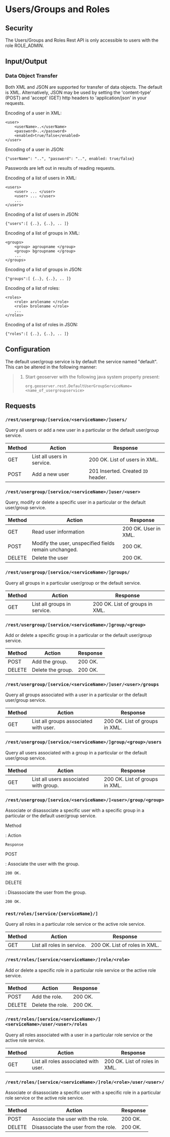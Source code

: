 # Users/Groups and Roles

## Security

The Users/Groups and Roles Rest API is only accessible to users with the role ROLE_ADMIN.

## Input/Output

### Data Object Transfer

Both XML and JSON are supported for transfer of data objects. The default is XML. Alternatively, JSON may be used by setting the 'content-type' (POST) and 'accept' (GET) http headers to 'application/json' in your requests.

Encoding of a user in XML:

    <user>
        <userName>..</userName>
        <password>..</password>
        <enabled>true/false</enabled>
    </user>

Encoding of a user in JSON:

    {"userName": "..", "password": "..", enabled: true/false}

Passwords are left out in results of reading requests.

Encoding of a list of users in XML:

    <users>
        <user> ... </user>
        <user> ... </user>
        ...     
    </users>

Encoding of a list of users in JSON:

    {"users":[ {..}, {..}, .. ]}

Encoding of a list of groups in XML:

    <groups>
        <group> agroupname </group>
        <group> bgroupname </group>
        ...     
    </groups>

Encoding of a list of groups in JSON:

    {"groups":[ {..}, {..}, .. ]}

Encoding of a list of roles:

    <roles>
        <role> arolename </role>
        <role> brolename </role>
        ...     
    </roles>

Encoding of a list of roles in JSON:

    {"roles":[ {..}, {..}, .. ]}

## Configuration

The default user/group service is by default the service named "default". This can be altered in the following manner:

> 1.  Start geoserver with the following java system property present:
>
>         org.geoserver.rest.DefaultUserGroupServiceName=<name_of_usergroupservice>

## Requests

### `/rest/usergroup/[service/<serviceName>/]users/`

Query all users or add a new user in a particular or the default user/group service.

| Method | Action                     | Response                           |
|--------|----------------------------|------------------------------------|
| GET    | List all users in service. | 200 OK. List of users in XML.      |
| POST   | Add a new user             | 201 Inserted. Created `ID` header. |

### `/rest/usergroup/[service/<serviceName>/]user/<user>`

Query, modify or delete a specific user in a particular or the default user/group service.

| Method | Action                                                | Response             |
|--------|-------------------------------------------------------|----------------------|
| GET    | Read user information                                 | 200 OK. User in XML. |
| POST   | Modify the user, unspecified fields remain unchanged. | 200 OK.              |
| DELETE | Delete the user                                       | 200 OK.              |

### `/rest/usergroup/[service/<serviceName>/]groups/`

Query all groups in a particular user/group or the default service.

| Method | Action                      | Response                       |
|--------|-----------------------------|--------------------------------|
| GET    | List all groups in service. | 200 OK. List of groups in XML. |

### `/rest/usergroup/[service/<serviceName>/]group/<group>`

Add or delete a specific group in a particular or the default user/group service.

| Method | Action            | Response |
|--------|-------------------|----------|
| POST   | Add the group.    | 200 OK.  |
| DELETE | Delete the group. | 200 OK.  |

### `/rest/usergroup/[service/<serviceName>/]user/<user>/groups`

Query all groups associated with a user in a particular or the default user/group service.

| Method | Action                                | Response                       |
|--------|---------------------------------------|--------------------------------|
| GET    | List all groups associated with user. | 200 OK. List of groups in XML. |

### `/rest/usergroup/[service/<serviceName>/]group/<group>/users`

Query all users associated with a group in a particular or the default user/group service.

| Method | Action                                | Response                       |
|--------|---------------------------------------|--------------------------------|
| GET    | List all users associated with group. | 200 OK. List of groups in XML. |

### `/rest/usergroup/[service/<serviceName>/]<user>/group/<group>`

Associate or disassociate a specific user with a specific group in a particular or the default user/group service.

Method

:   Action

    Response

POST

:   Associate the user with the group.

    200 OK.

DELETE

:   Disassociate the user from the group.

    200 OK.

### `rest/roles/[service/{serviceName}/]`

Query all roles in a particular role service or the active role service.

| Method | Action                     | Response                      |
|--------|----------------------------|-------------------------------|
| GET    | List all roles in service. | 200 OK. List of roles in XML. |

### `/rest/roles/[service/<serviceName>/]role/<role>`

Add or delete a specific role in a particular role service or the active role service.

| Method | Action           | Response |
|--------|------------------|----------|
| POST   | Add the role.    | 200 OK.  |
| DELETE | Delete the role. | 200 OK.  |

### `/rest/roles/[service/<serviceName>/]<serviceName>/user/<user>/roles`

Query all roles associated with a user in a particular role service or the active role service.

| Method | Action                               | Response                      |
|--------|--------------------------------------|-------------------------------|
| GET    | List all roles associated with user. | 200 OK. List of roles in XML. |

### `/rest/roles/[service/<serviceName>/]role/<role>/user/<user>/`

Associate or disassociate a specific user with a specific role in a particular role service or the active role service.

| Method | Action                               | Response |
|--------|--------------------------------------|----------|
| POST   | Associate the user with the role.    | 200 OK.  |
| DELETE | Disassociate the user from the role. | 200 OK.  |
